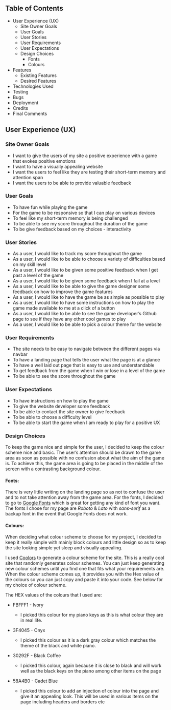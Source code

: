 ## Table of Contents
* User Experience (UX)
    * Site Owner Goals
    * User Goals
    * User Stories
    * User Requirements
    * User Expectations
    * Design Choices
        * Fonts
        * Colours
* Features
    * Existing Features
    * Desired Features
* Technologies Used
* Testing
* Bugs
* Deployment
* Credits
* Final Comments

## User Experience (UX)

### Site Owner Goals
* I want to give the users of my site a positive experience with a game that evokes positive emotions
* I want to have a visually appealing website
* I want the users to feel like they are testing their short-term memory and attention span
* I want the users to be able to provide valuable feedback

### User Goals
* To have fun while playing the game
* For the game to be responsive so that I can play on various devices
* To feel like my short-term memory is being challenged 
* To be able to see my score throughout the duration of the game 
* To be give feedback based on my choices - interactivity

### User Stories
* As a user, I would like to track my score throughout the game
* As a user, I would like to be able to choose a variety of difficulties based on my skill level
* As a user, I would like to be given some positive feedback when I get past a level of the game
* As a user, I would like to be given some feedback when I fail at a level
* As a user, I would like to be able to give the game designer some feedback on how to improve the game features
* As a user, I would like to have the game be as simple as possible to play
* As a user, I would like to have some instructions on how to play the game made available to me at a click of a button
* As a user, I would like to be able to see the game developer’s Github page to see if they have any other cool games to play
* As a user, I would like to be able to pick a colour theme for the website

### User Requirements
* The site needs to be easy to navigate between the different pages via navbar
* To have a landing page that tells the user what the page is at a glance
* To have a well laid out page that is easy to use and understandable
* To get feedback from the game when I win or lose in a level of the game
* To be able to see the score throughout the game 

### User Expectations
* To have instructions on how to play the game
* To give the website developer some feedback 
* To be able to contact the site owner to give feedback
* To be able to choose a difficulty level 
* To be able to start the game when I am ready to play for a positive UX

### Design Choices
To keep the game nice and simple for the user, I decided to keep the colour scheme nice and basic. The user’s attention should be drawn to the game area as soon as possible with no confusion about what the aim of the game is. To achieve this, the game area is going to be placed in the middle of the screen with a contrasting background colour.

#### Fonts: 
There is very little writing on the landing page so as not to confuse the user and to not take attention away from the game area. For the fonts, I decided to go to [Google Fonts](https://fonts.google.com/?standard-styles=) which is great for getting any kind of font you want. The fonts I chose for my page are *Roboto* & *Lato* with *sans-serif* as a backup font in the event that Google Fonts does not work. 

#### Colours:
When deciding what colour scheme to choose for my project, I decided to keep it really simple with mainly block colours and little design so as to keep the site looking simple yet sleep and visually appealing.

I used [Coolors](https://coolors.co/) to generate a colour scheme for the site. This is a really cool site that randomly generates colour schemes. You can just keep generating new colour schemes until you find one that fits what your requirements are. When the colour scheme comes up, it provides you with the Hex value of the colours so you can just copy and paste it into your code. See below for my choice of colour scheme. 

The HEX values of the colours that I used are: 
* FBFFF1 - Ivory 
    * I picked this colour for my piano keys as this is what colour they are in real life.

* 3F4045 - Onyx
    * I picked this colour as it is a dark gray colour which matches the theme of the black and white piano.

* 30292F - Black Coffee
    * I picked this colour, again because it is close to black and will work well as the black keys on the piano among other items on the page

* 58A4B0 - Cadet Blue
    * I picked this colour to add an injection of colour into the page and give it an appealing look. This will be used in various items on the page including headers and borders etc

